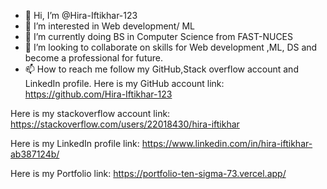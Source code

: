 - 👋 Hi, I’m @Hira-Iftikhar-123
- 👀 I’m interested in Web development/ ML
- 🌱 I’m currently doing BS in Computer Science from FAST-NUCES
- 💞️ I’m looking to collaborate on skills for Web development ,ML, DS and become a professional for future.
- 📫 How to reach me follow my GitHub,Stack overflow account and LinkedIn profile.
Here is my GitHub account link: https://github.com/Hira-Iftikhar-123

Here is my stackoverflow account link: https://stackoverflow.com/users/22018430/hira-iftikhar

Here is my LinkedIn profile link: https://www.linkedin.com/in/hira-iftikhar-ab387124b/

Here is my Portfolio link: https://portfolio-ten-sigma-73.vercel.app/

<!---
Hira-Iftikhar-123/Hira-Iftikhar-123 is a ✨ special ✨ repository because its `README.md` (this file) appears on your GitHub profile.
You can click the Preview link to take a look at your changes.
--->
